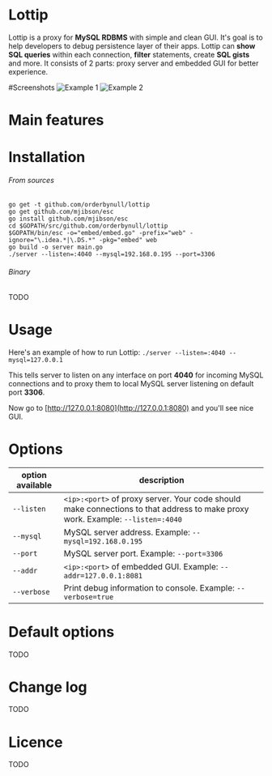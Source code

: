 # Lottip

Lottip is a proxy for **MySQL RDBMS** with simple and clean GUI. 
It's goal is to help developers to debug persistence layer of their apps. 
Lottip can **show SQL queries** within each connection, **filter** statements, create **SQL gists** and more.
It consists of 2 parts: proxy server and embedded GUI for better experience.

#Screenshots
![Example 1](https://raw.githubusercontent.com/orderbynull/lottip/master/shots/1.png)
![Example 2](https://raw.githubusercontent.com/orderbynull/lottip/master/shots/2.png)

# Main features


# Installation
###### From sources
    go get -t github.com/orderbynull/lottip
    go get github.com/mjibson/esc
    go install github.com/mjibson/esc
    cd $GOPATH/src/github.com/orderbynull/lottip
    $GOPATH/bin/esc -o="embed/embed.go" -prefix="web" -ignore="\.idea.*|\.DS.*" -pkg="embed" web
    go build -o server main.go
    ./server --listen=:4040 --mysql=192.168.0.195 --port=3306
    
###### Binary
TODO

# Usage
Here's an example of how to run Lottip: `./server --listen=:4040 --mysql=127.0.0.1`

This tells server to listen on any interface on port **4040** for incoming MySQL connections and to proxy them to local MySQL server listening on default port **3306**.
 
Now go to [http://127.0.0.1:8080](http://127.0.0.1:8080) and you'll see nice GUI.

# Options
| option available       | description                                                                                                          
| ---------------------- | ----------------------------------------------------------------------------------------------------  
| `--listen`             | `<ip>:<port>` of proxy server. Your code should make connections to that address to make proxy work. Example: `--listen=:4040`        
| `--mysql`              | MySQL server address. Example: `--mysql=192.168.0.195`
| `--port`               | MySQL server port. Example: `--port=3306`          
| `--addr`               | `<ip>:<port>` of embedded GUI. Example: `--addr=127.0.0.1:8081`
| `--verbose`            | Print debug information to console. Example: `--verbose=true`           

# Default options
TODO

# Change log
TODO

# Licence
TODO